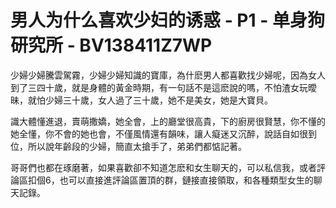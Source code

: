 # 男人为什么喜欢少妇的诱惑 - P1 - 单身狗研究所 - BV138411Z7WP

少婦少婦騰雲駕霧，少婦少婦知識的寶庫，為什麽男人都喜歡找少婦呢，因為女人到了三四十歲，就是身體的黃金時期，有一句話不是這麽說的嗎，不怕渣女玩曖昧，就怕少婦三十歲，女人過了三十歲，她不是美女，她是大寶貝。

識大體懂進退，賣萌撒嬌，她全會，上的廳堂很高貴，下的廚房很賢慧，你不懂的她全懂，你不會的她也會，不僅風情還有韻味，讓人癡迷又沉醉，說話自如很到位，所以說年齡段的少婦，簡直太搶手了，弟弟們都惦記著。

哥哥們也都在琢磨著，如果喜歡卻不知道怎麽和女生聊天的，可以私信我，或者評論區扣個6，也可以直接進評論區置頂的群，鏈接直接領取，和各種類型女生的聊天記錄。

